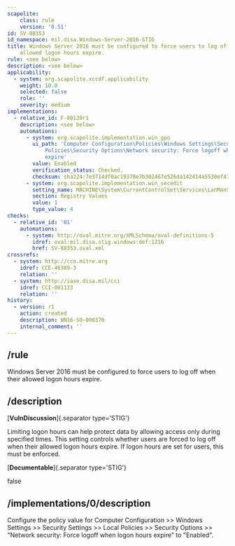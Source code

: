 ```yaml
---
scapolite:
    class: rule
    version: '0.51'
id: SV-88353
id_namespace: mil.disa.Windows-Server-2016-STIG
title: Windows Server 2016 must be configured to force users to log off when their
    allowed logon hours expire.
rule: <see below>
description: <see below>
applicability:
  - system: org.scapolite.xccdf.applicability
    weight: 10.0
    selected: false
    role: ''
    severity: medium
implementations:
  - relative_id: F-80139r1
    description: <see below>
    automations:
      - system: org.scapolite.implementation.win_gpo
        ui_path: 'Computer Configuration\Policies\Windows Settings\Security Settings\Local
            Policies\Security Options\Network security: Force logoff when logon hours
            expire'
        value: Enabled
        verification_status: Checked.
        checksum: sha224:7e3714df0ac19378e7b302467e526da142414a5530ef415fbce60402
      - system: org.scapolite.implementation.win_secedit
        setting_name: MACHINE\System\CurrentControlSet\Services\LanManServer\Parameters\EnableForcedLogOff
        section: Registry Values
        value: 1
        type_value: 4
checks:
  - relative_id: '01'
    automations:
      - system: http://oval.mitre.org/XMLSchema/oval-definitions-5
        idref: oval:mil.disa.stig.windows:def:1216
        href: SV-88353.oval.xml
crossrefs:
  - system: http://cce.mitre.org
    idref: CCE-46389-3
    relation: ''
  - system: http://iase.disa.mil/cci
    idref: CCI-001133
    relation: ''
history:
  - version: r1
    action: created
    description: WN16-SO-000370
    internal_comment: ''
---
```



## /rule

Windows Server 2016 must be configured to force users to log off when their allowed logon hours expire.

## /description

[**VulnDiscussion**]{.separator type='STIG'}

Limiting logon hours can help protect data by allowing access only during specified times. This setting controls whether users are forced to log off when their allowed logon hours expire. If logon hours are set for users, this must be enforced.

[**Documentable**]{.separator type='STIG'}

false

## /implementations/0/description

Configure the policy value for Computer Configuration >> Windows Settings >> Security Settings >> Local Policies >> Security Options >> "Network security: Force logoff when logon hours expire" to "Enabled".
